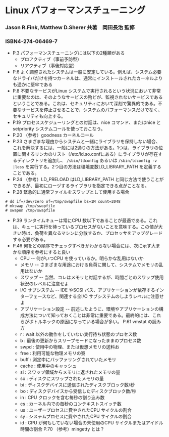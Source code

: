 # Linux パフォーマンスチューニング
### Jason R.Fink, Matthew D.Sherer 共著　岡田長治 監修
### ISBN4-274-06469-7

- P.3 パフォーマンスチューニングには以下の2種類がある
  - プロアクティブ（事前予防型）
  - リアクティブ（事後対応型）
- P.6 よく調整されたシステムは一般に安定している。例えば、システム必要なドライバだけを持つカーネルは、通常にインストールされたカーネルよりも遥かに堅牢である
- P.8 不要なサービスがLinux システムで実行されるという状況において非常に重要なのは、そのようなサービスの殆どが、監視されないサービスであるということである。これは、セキュリティにおいて深刻で驚異的である。不要なサービスを停止させることで、システムのパフォーマンスだけでなく、セキュリティも向上する。
- P.19 プロセススケジューリングとの対話は、nice コマンド、またはnice とsetpriority システムコールを使っておこなう。
- P.20 （参考）goodness カーネルコール
- P.23 さまざまな理由からシステムと一緒にライブラリを保持しない場合、これを解決するには、一般には2通りの方法がある。1つは、ライブラリの位置に関するリンカのリスト（/etc/ld.so.confにある）にライブラリが存在するディレクトリを追加し、 `/sbin/ldconfig` あるいは `/sbin/ldconfig -v |less` を実行する。2つ目の方法は環境変数LD_LIBRARY_PATH を定義することである。
- P.24 （参考）LD_PRELOAD はLD_LIBRARY_PATH と同じ方法で使うことができるが、最初にローヅするライブラリを指定できる点がことなる。
- P.28 緊急的に通常ファイルをスワップとして使用する場合
```
# dd if=/dev/zero of=/tmp/swapfile bs=1M count=2048
# mkswap /tmp/swapfile
# swapon /tmp/swapfile
```
- P.39 ランタイムキューは常にCPU 数以下であることが最適である。これは、キューに実行を待っているプロセスがないことを意味する。この値が大きい時は、負荷を異なるマシンに分散するか、プロセッサをアップグレードする必要がある。
- P.46 何をどの順序でチェックすべきかわからない場合には、次に示す大まかな順序を参考にすると良い
  - CPU -- 何がいつCPU を使っているか。明らかな乱用はないか
  - メモリ -- さまざまな用途における負荷に関して、システムでメモリの乱用はないか
  - スワップ -- 当然、コレはメモリと対話するが、時間ごとのスワップ使用状況のレベルに注意せよ
  - I/O サブシステム -- IDE やSCSI バス、アプリケーションが依存するインターフェースなど、関連する全I/O サブシステムのしようレベルに注意せよ
  - アプリケーション設定 -- 前述したように、環境やアプリケーションの構成方法について知っておくことは非常に重要である。最終的には、これらがボトルネックの原因になっている場合が多い。
P.61 vmstat の読み方
  - r : wait 以外の動作をしていない実行待ち状態のプロセス数
  - b : 最後の更新からスリープモードになったままのプロセス数
  - swpd : 使用中の物理、または仮想メモリの送料お
  - free : 利用可能な物理メモリの寮
  - buff : 測定中にバッファリングされていたメモリ
  - cache : 使用中のキャッシュ
  - si : スワップ領域からメモリに返されたメモリの量
  - so : ディスクにスワップされたメモリの量
  - bi : ディスクデバイスに送信されたディスクブロック数/秒
  - bo : ディスクデバイスから受信したディスクブロック数/秒
  - in : CPU クロックを含む毎秒の割り込み数
  - cs : カーネル内での毎秒のコンテキストスイッチ数
  - us : ユーザープロセスに費やされたCPU サイクルの割合
  - sy : システムプロセスに費やされたCPU サイクルの割合
  - id : CPU が何もしていない場合の未使用のCPU サイクルまたはアイドル時間の割合
P.70 （参考）mingetty とは？


